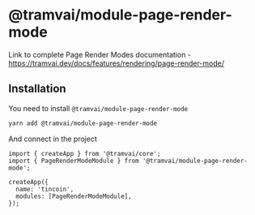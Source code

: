 # @tramvai/module-page-render-mode

Link to complete Page Render Modes documentation - https://tramvai.dev/docs/features/rendering/page-render-mode/

## Installation

You need to install `@tramvai/module-page-render-mode`

```bash npm2yarn
yarn add @tramvai/module-page-render-mode
```

And connect in the project

```tsx
import { createApp } from '@tramvai/core';
import { PageRenderModeModule } from '@tramvai/module-page-render-mode';

createApp({
  name: 'tincoin',
  modules: [PageRenderModeModule],
});
```
